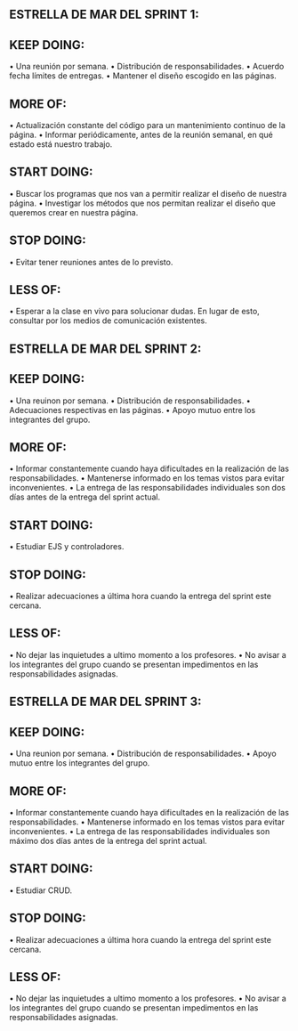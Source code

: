 ## ESTRELLA DE MAR DEL SPRINT 1:

## KEEP DOING:
•	Una reunión por semana.
•	Distribución de responsabilidades.
•	Acuerdo fecha límites de entregas.
•	Mantener el diseño escogido en las páginas.

## MORE OF:
•	Actualización constante del código para un mantenimiento continuo de la página.
•	Informar periódicamente, antes de la reunión semanal, en qué estado está nuestro trabajo.

## START DOING:
•	Buscar los programas que nos van a permitir realizar el diseño de nuestra página.
•	Investigar los métodos que nos permitan realizar el diseño que queremos crear en nuestra página.

## STOP DOING:
• Evitar tener reuniones antes de lo previsto.

## LESS OF:
•	Esperar a la clase en vivo para solucionar dudas. En lugar de esto, consultar por los medios de comunicación existentes.


## ESTRELLA DE MAR DEL SPRINT 2:

## KEEP DOING:
• Una reuinon por semana.
• Distribución de responsabilidades.
• Adecuaciones respectivas en las páginas.
• Apoyo mutuo entre los integrantes del grupo.

## MORE OF:
• Informar constantemente cuando haya dificultades en la realización de las responsabilidades.
• Mantenerse informado en los temas vistos para evitar inconvenientes.
• La entrega de las responsabilidades individuales son dos días antes de la entrega del sprint actual.
## START DOING:
• Estudiar EJS y controladores.

## STOP DOING:
• Realizar adecuaciones a última hora cuando la entrega del sprint este cercana. 

## LESS OF:
• No dejar las inquietudes a ultimo momento a los profesores.
• No avisar a los integrantes del grupo cuando se presentan impedimentos en las responsabilidades asignadas.

## ESTRELLA DE MAR DEL SPRINT 3:

## KEEP DOING:
• Una reunion por semana.
• Distribución de responsabilidades.
• Apoyo mutuo entre los integrantes del grupo.

## MORE OF:
• Informar constantemente cuando haya dificultades en la realización de las responsabilidades.
• Mantenerse informado en los temas vistos para evitar inconvenientes.
• La entrega de las responsabilidades individuales son máximo dos días antes de la entrega del sprint actual.

## START DOING:
• Estudiar CRUD.

## STOP DOING:
• Realizar adecuaciones a última hora cuando la entrega del sprint este cercana. 

## LESS OF:
• No dejar las inquietudes a ultimo momento a los profesores.
• No avisar a los integrantes del grupo cuando se presentan impedimentos en las responsabilidades asignadas.